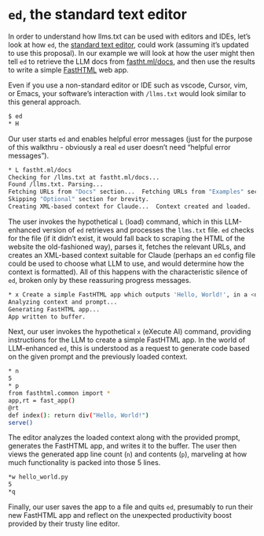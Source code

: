 

# `ed`, the standard text editor

In order to understand how llms.txt can be used with editors and IDEs,
let’s look at how `ed`, the [standard text
editor](https://www.gnu.org/fun/jokes/ed-msg.html), could work (assuming
it’s updated to use this proposal). In our example we will look at how
the user might then tell `ed` to retrieve the LLM docs from
[fastht.ml/docs](https://fastht.ml/docs), and then use the results to
write a simple [FastHTML](https://fastht.ml) web app.

Even if you use a non-standard editor or IDE such as vscode, Cursor,
vim, or Emacs, your software’s interaction with `/llms.txt` would look
similar to this general approach.

``` sh
$ ed
* H
```

Our user starts `ed` and enables helpful error messages (just for the
purpose of this walkthru - obviously a real `ed` user doesn’t need
“helpful error messages”).

``` sh
* L fastht.ml/docs
Checking for /llms.txt at fastht.ml/docs...
Found /llms.txt. Parsing...
Fetching URLs from "Docs" section...  Fetching URLs from "Examples" section...
Skipping "Optional" section for brevity.
Creating XML-based context for Claude...  Context created and loaded.
```

The user invokes the hypothetical `L` (load) command, which in this
LLM-enhanced version of `ed` retrieves and processes the `llms.txt`
file. `ed` checks for the file (if it didn’t exist, it would fall back
to scraping the HTML of the website the old-fashioned way), parses it,
fetches the relevant URLs, and creates an XML-based context suitable for
Claude (perhaps an `ed` config file could be used to choose what LLM to
use, and would determine how the context is formatted). All of this
happens with the characteristic silence of `ed`, broken only by these
reassuring progress messages.

``` sh
* x Create a simple FastHTML app which outputs 'Hello, World!', in a <div>.
Analyzing context and prompt...
Generating FastHTML app...
App written to buffer.
```

Next, our user invokes the hypothetical `x` (eXecute AI) command,
providing instructions for the LLM to create a simple FastHTML app. In
the world of LLM-enhanced `ed`, this is understood as a request to
generate code based on the given prompt and the previously loaded
context.

``` sh
* n
5
* p
from fasthtml.common import *
app,rt = fast_app()
@rt
def index(): return div("Hello, World!")
serve()
```

The editor analyzes the loaded context along with the provided prompt,
generates the FastHTML app, and writes it to the buffer. The user then
views the generated app line count (`n`) and contents (`p`), marveling
at how much functionality is packed into those 5 lines.

``` sh
*w hello_world.py
5
*q
```

Finally, our user saves the app to a file and quits `ed`, presumably to
run their new FastHTML app and reflect on the unexpected productivity
boost provided by their trusty line editor.
